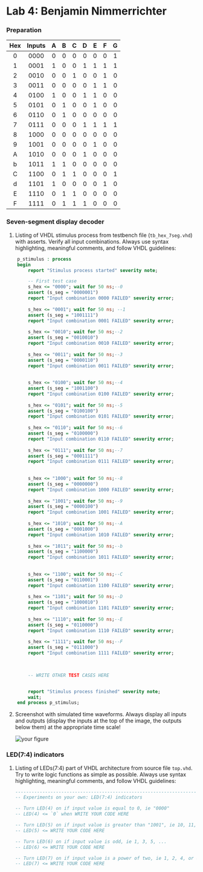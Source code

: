 # Lab 4: Benjamin Nimmerrichter

### Preparation

   | **Hex** | **Inputs** | **A** | **B** | **C** | **D** | **E** | **F** | **G** |
   | :-: | :-: | :-: | :-: | :-: | :-: | :-: | :-: | :-: |
   | 0 | 0000 | 0 | 0 | 0 | 0 | 0 | 0 | 1 |
   | 1 | 0001 | 1 | 0 | 0 | 1 | 1 | 1 | 1 |
   | 2 | 0010 | 0 | 0 | 1 | 0 | 0 | 1 | 0 |
   | 3 | 0011 | 0 | 0 | 0 | 0 | 1 | 1 | 0 |
   | 4 | 0100 | 1 | 0 | 0 | 1 | 1 | 0 | 0 |
   | 5 | 0101 | 0 | 1 | 0 | 0 | 1 | 0 | 0 |
   | 6 | 0110 | 0 | 1 | 0 | 0 | 0 | 0 | 0 |
   | 7 | 0111 | 0 | 0 | 0 | 1 | 1 | 1 | 1 |
   | 8 | 1000 | 0 | 0 | 0 | 0 | 0 | 0 | 0 |
   | 9 | 1001 | 0 | 0 | 0 | 0 | 1 | 0 | 0 |
   | A | 1010 | 0 | 0 | 0 | 1 | 0 | 0 | 0 |
   | b | 1011 | 1 | 1 | 0 | 0 | 0 | 0 | 0 |
   | C | 1100 | 0 | 1 | 1 | 0 | 0 | 0 | 1 |
   | d | 1101 | 1 | 0 | 0 | 0 | 0 | 1 | 0 |
   | E | 1110 | 0 | 1 | 1 | 0 | 0 | 0 | 0 |
   | F | 1111 | 0 | 1 | 1 | 1 | 0 | 0 | 0 |
   
### Seven-segment display decoder

1. Listing of VHDL stimulus process from testbench file (`tb_hex_7seg.vhd`) with asserts. Verify all input combinations. Always use syntax highlighting, meaningful comments, and follow VHDL guidelines:

```vhdl
    p_stimulus : process
    begin
        report "Stimulus process started" severity note;

        -- First test case
        s_hex <= "0000"; wait for 50 ns;--0
        assert (s_seg = "0000001")
        report "Input combination 0000 FAILED" severity error;
        
        s_hex <= "0001"; wait for 50 ns; --1
        assert (s_seg = "1001111")
        report "Input combination 0001 FAILED" severity error;
        
        s_hex <= "0010"; wait for 50 ns;--2
        assert (s_seg = "0010010")
        report "Input combination 0010 FAILED" severity error;
        
        s_hex <= "0011"; wait for 50 ns;--3
        assert (s_seg = "0000110")
        report "Input combination 0011 FAILED" severity error;
        
        
        s_hex <= "0100"; wait for 50 ns;--4
        assert (s_seg = "1001100")
        report "Input combination 0100 FAILED" severity error;
        
        s_hex <= "0101"; wait for 50 ns;--5
        assert (s_seg = "0100100")
        report "Input combination 0101 FAILED" severity error;
        
        s_hex <= "0110"; wait for 50 ns;--6
        assert (s_seg = "0100000")
        report "Input combination 0110 FAILED" severity error;
        
        s_hex <= "0111"; wait for 50 ns;--7
        assert (s_seg = "0001111")
        report "Input combination 0111 FAILED" severity error;
        
        
        s_hex <= "1000"; wait for 50 ns;--8
        assert (s_seg = "0000000")
        report "Input combination 1000 FAILED" severity error;        
        
        s_hex <= "1001"; wait for 50 ns;--9
        assert (s_seg = "0000100")
        report "Input combination 1001 FAILED" severity error;
        
        s_hex <= "1010"; wait for 50 ns;--A
        assert (s_seg = "0001000")
        report "Input combination 1010 FAILED" severity error;
        
        s_hex <= "1011"; wait for 50 ns;--b
        assert (s_seg = "1100000")
        report "Input combination 1011 FAILED" severity error;
                
        
        s_hex <= "1100"; wait for 50 ns;--C
        assert (s_seg = "0110001")
        report "Input combination 1100 FAILED" severity error;        
        
        s_hex <= "1101"; wait for 50 ns;--D
        assert (s_seg = "1000010")
        report "Input combination 1101 FAILED" severity error;
        
        s_hex <= "1110"; wait for 50 ns;--E
        assert (s_seg = "0110000")
        report "Input combination 1110 FAILED" severity error;
        
        s_hex <= "1111"; wait for 50 ns;--F
        assert (s_seg = "0111000")
        report "Input combination 1111 FAILED" severity error;
        
    

        -- WRITE OTHER TEST CASES HERE


        report "Stimulus process finished" severity note;
        wait;
    end process p_stimulus;
```

2. Screenshot with simulated time waveforms. Always display all inputs and outputs (display the inputs at the top of the image, the outputs below them) at the appropriate time scale!

   ![your figure]()

### LED(7:4) indicators

1. Listing of LEDs(7:4) part of VHDL architecture from source file `top.vhd`. Try to write logic functions as simple as possible. Always use syntax highlighting, meaningful comments, and follow VHDL guidelines:

   ```vhdl
   --------------------------------------------------------------------
   -- Experiments on your own: LED(7:4) indicators

   -- Turn LED(4) on if input value is equal to 0, ie "0000"
   -- LED(4) <= `0` when WRITE YOUR CODE HERE

   -- Turn LED(5) on if input value is greater than "1001", ie 10, 11, 12, ...
   -- LED(5) <= WRITE YOUR CODE HERE

   -- Turn LED(6) on if input value is odd, ie 1, 3, 5, ...
   -- LED(6) <= WRITE YOUR CODE HERE

   -- Turn LED(7) on if input value is a power of two, ie 1, 2, 4, or 8
   -- LED(7) <= WRITE YOUR CODE HERE
   ```







   
